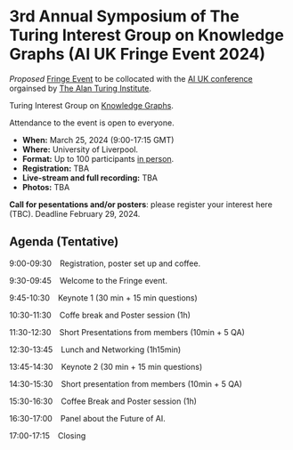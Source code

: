 # 3rd Annual Symposium of The Turing Interest Group on Knowledge Graphs (AI UK Fringe Event 2024)

*Proposed* [Fringe Event](https://ai-uk.turing.ac.uk/fringe-events/) to be collocated with the [AI UK conference](https://ai-uk.turing.ac.uk/) orgainsed by [The Alan Turing Institute](https://www.turing.ac.uk/).

Turing Interest Group on [Knowledge Graphs](https://www.turing.ac.uk/research/interest-groups/knowledge-graphs).

Attendance to the event is open to everyone.

- **When:** March 25, 2024 (9:00-17:15 GMT)
- **Where:** University of Liverpool.
- **Format:** Up to 100 participants <ins>in person</ins>.
- **Registration:** TBA
- **Live-stream and full recording:** TBA
- **Photos:** TBA

**Call for pesentations and/or posters**: please register your interest here (TBC). Deadline February 29, 2024.

## Agenda (Tentative)

9:00-09:30 &ensp; Registration, poster set up and coffee.

9:30-09:45 &ensp; Welcome to the Fringe event.

9:45-10:30 &ensp; Keynote 1 (30 min + 15 min questions)

10:30-11:30 &ensp; Coffe break and Poster session (1h)

11:30-12:30 &ensp; Short Presentations from members (10min + 5 QA)
  
12:30-13:45 &ensp; Lunch and Networking (1h15min)

13:45-14:30 &ensp; Keynote 2 (30 min + 15 min questions)

14:30-15:30 &ensp; Short presentation from members (10min + 5 QA)

15:30-16:30 &ensp; Coffee Break and Poster session (1h)

16:30-17:00 &ensp; Panel about the Future of AI.

17:00-17:15 &ensp; Closing
 
